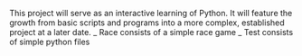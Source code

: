 This project will serve as an interactive learning of Python. It will feature the growth from basic scripts and programs into a more complex, established project at a later date.
	_ Race consists of a simple race game
	_ Test consists of simple python files
